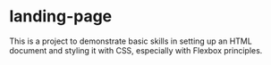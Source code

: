 # landing-page

This is a project to demonstrate basic skills in setting up an HTML document and styling it with CSS, especially with Flexbox principles.